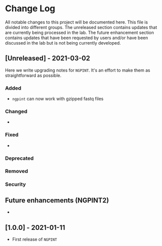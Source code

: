 # Change Log

All notable changes to this project will be documented here. This file is divided into different groups. The unreleased section contains updates that are currently being processed in the lab. The future enhancement section contains updates that have been requested by users and/or have been discussed in the lab but is not being currently developed.

## [Unreleased] - 2021-03-02

Here we write upgrading notes for `NGPINT`. It's an effort to make them as straightforward as possible.

### Added

- `ngpint` can now work with gzipped fastq files

### Changed

* 

### Fixed

* 

### Deprecated



### Removed



### Security



## Future enhancements (NGPINT2)

* 



## [1.0.0] - 2021-01-11

* First release of `NGPINT`

